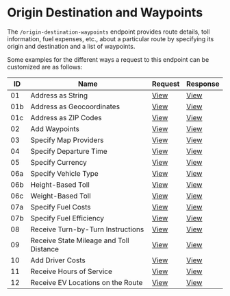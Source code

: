 # Origin Destination and Waypoints

The `/origin-destination-waypoints` endpoint provides route details, toll information, fuel expenses, etc., about a particular route by specifying its origin and destination and a list of waypoints.

Some examples for the different ways a request to this endpoint can be customized are as follows:

| ID | Name                                        | Request                                | Response                                  |
|----|---------------------------------------------|----------------------------------------|-------------------------------------------|
| 01 | Address as String                           | [View](./01-address-as-string.json) | [View](../../responses/01-Origin-Destination-Cost-Tradeoff/01-address-as-string.json) |
| 01b | Address as Geocoordinates                 | [View](./01b-address-as-geocoordinates.json) | [View](../../responses/01-Origin-Destination-Cost-Tradeoff/01b-address-as-geocoordinates.json) |
| 01c | Address as ZIP Codes                       | [View](./01c-address-as-zip-codes.json) | [View](../../responses/01-Origin-Destination-Cost-Tradeoff/01c-address-as-zip-codes.json) |
| 02 | Add Waypoints                               | [View](./02-add-waypoints.json) | [View](../../responses/01-Origin-Destination-Cost-Tradeoff/02-add-waypoints.json) |
| 03 | Specify Map Providers                       | [View](./03-specify-map-providers.json) | [View](../../responses/01-Origin-Destination-Cost-Tradeoff/03-specify-map-providers.json) |
| 04 | Specify Departure Time                      | [View](./04-specify-departure-time.json) | [View](../../responses/01-Origin-Destination-Cost-Tradeoff/04-specify-departure-time.json) |
| 05 | Specify Currency                            | [View](./05-specify-currency.json) | [View](../../responses/01-Origin-Destination-Cost-Tradeoff/05-specify-currency.json) |
| 06a | Specify Vehicle Type                       | [View](./06a-specify-vehicle-type.json) | [View](../../responses/01-Origin-Destination-Cost-Tradeoff/06a-specify-vehicle-type.json) |
| 06b | Height-Based Toll                          | [View](./06b-height-based-toll.json) | [View](../../responses/01-Origin-Destination-Cost-Tradeoff/06b-height-based-toll.json) |
| 06c | Weight-Based Toll                          | [View](./06c-weight-based-toll.json) | [View](../../responses/01-Origin-Destination-Cost-Tradeoff/06c-weight-based-toll.json) |
| 07a | Specify Fuel Costs                         | [View](./07a-specify-fuel-costs.json) | [View](../../responses/01-Origin-Destination-Cost-Tradeoff/07a-specify-fuel-costs.json) |
| 07b | Specify Fuel Efficiency                    | [View](./07b-specify-fuel-efficiency.json) | [View](../../responses/01-Origin-Destination-Cost-Tradeoff/07b-specify-fuel-efficiency.json) |
| 08 | Receive Turn-by-Turn Instructions           | [View](./08-receive-turn-by-turn-instructions.json) | [View](../../responses/01-Origin-Destination-Cost-Tradeoff/08-receive-turn-by-turn-instructions.json) |
| 09 | Receive State Mileage and Toll Distance     | [View](./09-receive-state-mileage-and-toll-distance.json) | [View](../../responses/01-Origin-Destination-Cost-Tradeoff/09-receive-state-mileage-and-toll-distance.json) |
| 10 | Add Driver Costs                            | [View](./10-add-driver-costs.json) | [View](../../responses/01-Origin-Destination-Cost-Tradeoff/10-add-driver-costs.json) |
| 11 | Receive Hours of Service                    | [View](./11-receive-hours-of-service.json) | [View](../../responses/01-Origin-Destination-Cost-Tradeoff/11-receive-hours-of-service.json) |
| 12 | Receive EV Locations on the Route           | [View](./12-receive-ev-locations-on-the-route.json) | [View](../../responses/01-Origin-Destination-Cost-Tradeoff/12-receive-ev-locations-on-the-route.json) |
